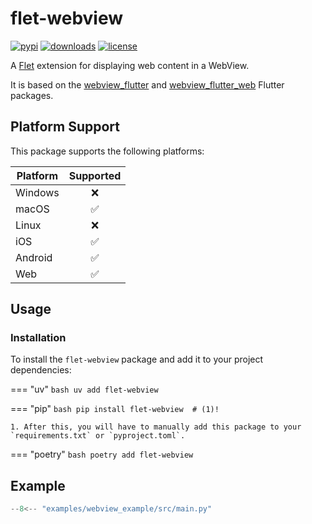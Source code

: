 # flet-webview

[![pypi](https://img.shields.io/pypi/v/flet-webview.svg)](https://pypi.python.org/pypi/flet-webview)
[![downloads](https://static.pepy.tech/badge/flet-webview/month)](https://pepy.tech/project/flet-webview)
[![license](https://img.shields.io/github/license/flet-dev/flet-webview.svg)](https://github.com/flet-dev/flet-webview/blob/main/LICENSE)

A [Flet](https://flet.dev) extension for displaying web content in a WebView.

It is based on the [webview_flutter](https://pub.dev/packages/webview_flutter)
and [webview_flutter_web](https://pub.dev/packages/webview_flutter_web) Flutter packages.

## Platform Support

This package supports the following platforms:

| Platform | Supported |
|----------|:---------:|
| Windows  |     ❌     |
| macOS    |     ✅     |
| Linux    |     ❌     |
| iOS      |     ✅     |
| Android  |     ✅     |
| Web      |     ✅     |

## Usage

### Installation

To install the `flet-webview` package and add it to your project dependencies:

=== "uv"
    ```bash
    uv add flet-webview
    ```

=== "pip"
    ```bash
    pip install flet-webview  # (1)!
    ```

    1. After this, you will have to manually add this package to your `requirements.txt` or `pyproject.toml`.

=== "poetry"
    ```bash
    poetry add flet-webview
    ```


## Example

```python title="main.py"
--8<-- "examples/webview_example/src/main.py"
``` 

